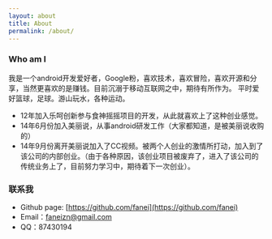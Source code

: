 ```yaml
---
layout: about
title: About
permalink: /about/
---
```


### Who am I

我是一个android开发爱好者，Google粉，喜欢技术，喜欢冒险，喜欢开源和分享，当然更喜欢的是赚钱。目前沉溺于移动互联网之中，期待有所作为。
平时爱好篮球，足球。游山玩水，各种运动。

- 12年加入乐呵创新参与食神摇摇项目的开发，从此就喜欢上了这种创业感觉。
- 14年6月份加入美丽说，从事android研发工作（大家都知道，是被美丽说收购的）
- 14年9月份离开美丽说加入了CC视频。被两个人创业的激情所打动，加入到了该公司的内部创业。（由于各种原因，该创业项目被废弃了，进入了该公司的传统业务上了，目前努力学习中，期待着下一次创业）。

### 联系我

- Github page: [https://github.com/fanei](https://github.com/fanei)
- Email：faneizn@gmail.com
- QQ：87430194